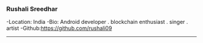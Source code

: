 ### Rushali Sreedhar
-Location: India
-Bio: Android developer . blockchain enthusiast . singer . artist
-Github:https://github.com/rushali09
***
